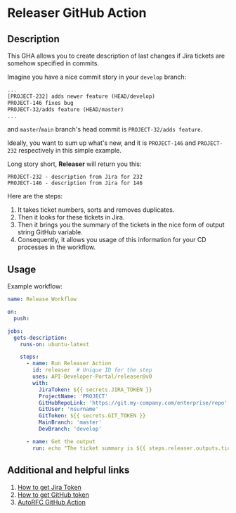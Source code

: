 # Releaser GitHub Action

## Description

This GHA allows you to create description of last changes if Jira tickets are somehow specified in commits.

Imagine you have a nice commit story in your `develop` branch:
```html
...
[PROJECT-232] adds newer feature (HEAD/develop)
PROJECT-146 fixes bug
PROJECT-32/adds feature (HEAD/master)
...
```

and `master`/`main` branch's head commit is `PROJECT-32/adds feature`. 

Ideally, you want to sum up what's new, and it is `PROJECT-146` and `PROJECT-232` respectively in this simple example.

Long story short, **Releaser** will return you this:

```
PROJECT-232 - description from Jira for 232
PROJECT-146 - description from Jira for 146
```

Here are the steps:


1. It takes ticket numbers, sorts and removes duplicates.
2. Then it looks for these tickets in Jira. 
3. Then it brings you the summary of the tickets in the nice form of output string GitHub variable.
4. Consequently, it allows you usage of this information for your CD processes in the workflow.

## Usage

Example workflow:

```yaml
name: Release Workflow

on:
  push:

jobs:
  gets-description:
    runs-on: ubuntu-latest

    steps:
      - name: Run Releaser Action
        id: releaser  # Unique ID for the step
        uses: API-Developer-Portal/releaser@v0
        with:
          JiraToken: ${{ secrets.JIRA_TOKEN }}
          ProjectName: 'PROJECT'
          GitHubRepoLink: 'https://git.my-company.com/enterprise/repo'
          GitUser: 'nsurname'
          GitToken: ${{ secrets.GIT_TOKEN }}
          MainBranch: 'master'
          DevBranch: 'develop'

      - name: Get the output
        run: echo "The ticket summary is ${{ steps.releaser.outputs.ticketSummary }}"

```

## Additional and helpful links

1. [How to get Jira Token](https://developer.my-company.com/api-reference/its-jira#get-started-section/)
2. [How to get GitHub token](https://docs.github.com/en/enterprise-server@3.9/authentication/keeping-your-account-and-data-secure/managing-your-personal-access-tokens)
3. [AutoRFC GitHub Action](https://git.my-company.com/API-Developer-Portal/rfc_service)
